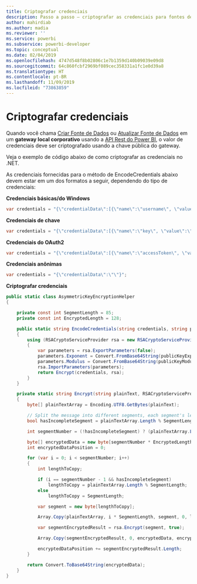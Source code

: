 ```yaml
---
title: Criptografar credenciais
description: Passo a passo – criptografar as credenciais para fontes de dados do Gateway Local
author: mahirdiab
ms.author: madia
ms.reviewer: ''
ms.service: powerbi
ms.subservice: powerbi-developer
ms.topic: conceptual
ms.date: 02/04/2019
ms.openlocfilehash: 4747d548f8b02806c1e7b1359d140b09039e09d8
ms.sourcegitcommit: 64c860fcbf2969bf089cec358331a1fc1e0d39a8
ms.translationtype: HT
ms.contentlocale: pt-BR
ms.lasthandoff: 11/09/2019
ms.locfileid: "73863859"
---
```

# <a name="encrypt-credentials"></a>Criptografar credenciais

Quando você chama [Criar Fonte de Dados](https://docs.microsoft.com/rest/api/power-bi/gateways/createdatasource) ou [Atualizar Fonte de Dados](https://docs.microsoft.com/rest/api/power-bi/gateways/updatedatasource) em um **gateway local corporativo** usando a [API Rest do Power BI](https://docs.microsoft.com/rest/api/power-bi/), o valor de credenciais deve ser criptografado usando a chave pública do gateway.

Veja o exemplo de código abaixo de como criptografar as credenciais no .NET.

As credenciais fornecidas para o método de EncodeCredentials abaixo devem estar em um dos formatos a seguir, dependendo do tipo de credenciais:

**Credenciais básicas/do Windows**

```csharp
var credentials = "{\"credentialData\":[{\"name\":\"username\", \"value\":\"john\"},{\"name\":\"password\", \"value\":\"*****\"}]}";
```

**Credenciais de chave**

```csharp
var credentials = "{\"credentialData\":[{\"name\":\"key\", \"value\":\"ec....LA=\"}]}";
```

**Credenciais do OAuth2**

```csharp
var credentials = "{\"credentialData\":[{\"name\":\"accessToken\", \"value\":\"eyJ0....fwtQ\"}]}";
```

**Credenciais anônimas**

```csharp
var credentials = "{\"credentialData\":\"\"}";
```

**Criptografar credenciais**

```csharp
public static class AsymmetricKeyEncryptionHelper
{

    private const int SegmentLength = 85;
    private const int EncryptedLength = 128;

    public static string EncodeCredentials(string credentials, string publicKeyExponent, string publicKeyModulus)
    {
        using (RSACryptoServiceProvider rsa = new RSACryptoServiceProvider(EncryptedLength * 8))
        {
            var parameters = rsa.ExportParameters(false);
            parameters.Exponent = Convert.FromBase64String(publicKeyExponent);
            parameters.Modulus = Convert.FromBase64String(publicKeyModulus);
            rsa.ImportParameters(parameters);
            return Encrypt(credentials, rsa);
        }
    }

    private static string Encrypt(string plainText, RSACryptoServiceProvider rsa)
    {
        byte[] plainTextArray = Encoding.UTF8.GetBytes(plainText);

        // Split the message into different segments, each segment's length is 85. So the result may be 85,85,85,20.
        bool hasIncompleteSegment = plainTextArray.Length % SegmentLength != 0;

        int segmentNumber = (!hasIncompleteSegment) ? (plainTextArray.Length / SegmentLength) : ((plainTextArray.Length / SegmentLength) + 1);

        byte[] encryptedData = new byte[segmentNumber * EncryptedLength];
        int encryptedDataPosition = 0;

        for (var i = 0; i < segmentNumber; i++)
        {
            int lengthToCopy;

            if (i == segmentNumber - 1 && hasIncompleteSegment)
                lengthToCopy = plainTextArray.Length % SegmentLength;
            else
                lengthToCopy = SegmentLength;

            var segment = new byte[lengthToCopy];

            Array.Copy(plainTextArray, i * SegmentLength, segment, 0, lengthToCopy);

            var segmentEncryptedResult = rsa.Encrypt(segment, true);

            Array.Copy(segmentEncryptedResult, 0, encryptedData, encryptedDataPosition, segmentEncryptedResult.Length);

            encryptedDataPosition += segmentEncryptedResult.Length;
        }

        return Convert.ToBase64String(encryptedData);
    }
}
```